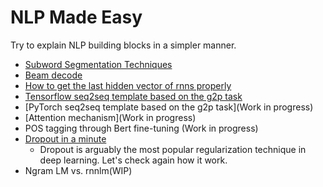 # NLP Made Easy

Try to explain NLP building blocks in a simpler manner.

* [Subword Segmentation Techniques](Subword%20Segmentation%20Techniques.ipynb)
* [Beam decode](Beam_decode.ipynb)
* [How to get the last hidden vector of rnns properly](How%20to%20get%20the%20last%20hidden%20vector%20of%20rnns%20properly.ipynb)
* [Tensorflow seq2seq template based on the g2p task](Tensorflow%20seq2seq%20template%20based%20on%20g2p.ipynb)
* [PyTorch seq2seq template based on the g2p task](Work in progress)
* [Attention mechanism](Work in progress)
* POS tagging through Bert fine-tuning (Work in progress)
* [Dropout in a minute](Dropout_in_a_minute.ipynb)
  * Dropout is arguably the most popular regularization technique in deep learning. Let's check again how it work.
* Ngram LM vs. rnnlm(WIP)

